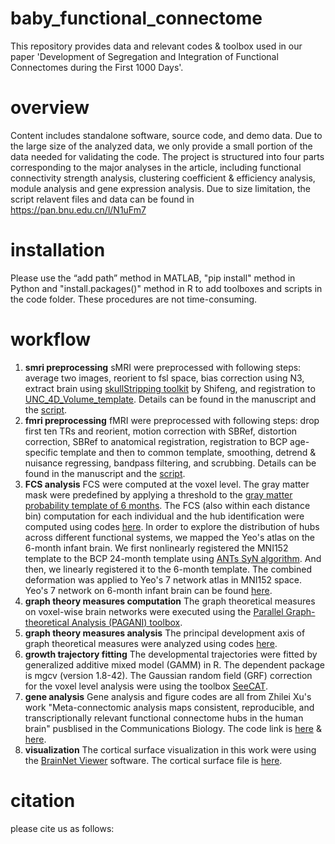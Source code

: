 # baby_functional_connectome
This repository provides data and relevant codes & toolbox used in our paper 'Development of Segregation and Integration of Functional Connectomes during the First 1000 Days'.
# overview
Content includes standalone software, source code, and demo data. Due to the large size of the analyzed data, we only provide a small portion of the data needed for validating the code. The project is structured into four parts corresponding to the major analyses in the article, including functional connectivity strength analysis, clustering coefficient & efficiency analysis, module analysis and gene expression analysis. Due to size limitation, the script relavent files and data can be found in https://pan.bnu.edu.cn/l/N1uFm7
# installation
Please use the “add path” method in MATLAB, "pip install" method in Python and "install.packages()" method in R to add toolboxes and scripts in the code folder. These procedures are not time-consuming.
# workflow
1. **smri preprocessing**
   sMRI were preprocessed with following steps: average two images, reorient to fsl space, bias correction using N3, extract brain using [skullStripping toolkit](https://www.nitrc.org/projects/skulltoolkit) by Shifeng, and registration to [UNC_4D_Volume_template](https://www.nitrc.org/projects/uncbcp_4d_atlas/). Details can be found in the manuscript and the [script](https://github.com/QionglingLi/baby_functional_connectome/blob/main/code/sMRI_Preprocessing.sh).
2. **fmri preprocessing**
   fMRI were preprocessed with following steps: drop first ten TRs and reorient, motion correction with SBRef, distortion correction, SBRef to anatomical registration, registration to BCP age-specific template and then to common template, smoothing, detrend & nuisance regressing, bandpass filtering, and scrubbing. Details can be found in the manuscript and the [script](https://github.com/QionglingLi/baby_functional_connectome/blob/main/code/fMRI_Preprocessing.sh).    
3. **FCS analysis**
   FCS were computed at the voxel level. The gray matter mask were predefined by applying a threshold to the [gray matter probability template of 6 months](https://github.com/QionglingLi/baby_functional_connectome/blob/main/data/BCP-06M-GM_2mm.nii.gz). The FCS (also within each distance bin) computation for each individual and the hub identification were computed using codes [here](https://github.com/QionglingLi/baby_functional_connectome/blob/main/code/1_FCS%20analysis.m). In order to explore the distribution of hubs across different functional systems, we mapped the Yeo's atlas on the 6-month infant brain. We first nonlinearly registered the MNI152 template to the BCP 24-month template using [ANTs SyN algorithm](https://github.com/ANTsX/ANTs). And then, we linearly registered it to the 6-month template. The combined deformation was applied to Yeo's 7 network atlas in MNI152 space. Yeo's 7 network on 6-month infant brain can be found [here](https://github.com/QionglingLi/baby_functional_connectome/blob/main/data/Yeo2011_7Networks_MNI152_FreeSurferConformed1mm_LiberalMask_BCP24_to_BCP06_2mm.nii.gz).
4. **graph theory measures computation**
   The graph theoretical measures on voxel-wise brain networks were executed using the [Parallel Graph-theoretical Analysis (PAGANI) toolbox](https://www.nitrc.org/projects/pagani_toolkit/).
5. **graph theory measures analysis**
    The principal development axis of graph theoretical measures were analyzed using codes [here](https://github.com/QionglingLi/baby_functional_connectome/blob/main/code/2_GraphTheory_Analysis.m).
6. **growth trajectory fitting**
    The developmental trajectories were fitted by generalized additive mixed model (GAMM) in R. The dependent package is mgcv (version 1.8-42). The Gaussian random field (GRF) correction for the voxel level analysis were using the toolbox [SeeCAT](https://www.nitrc.org/projects/seecat/). 
7. **gene analysis**
    Gene analysis and figure codes are all from Zhilei Xu's work "Meta-connectomic analysis maps consistent, reproducible, and transcriptionally relevant functional connectome hubs in the human brain" pusblised in the Communications Biology.
The code link is [here](https://github.com/zhileixu/FunctionalConnectomeHubs/tree/main/Figure6/Figure6a) & [here](https://github.com/zhileixu/FunctionalConnectomeHubs/tree/main/Figure6/Figure6b).
8. **visualization**
    The cortical surface visualization in this work were using the [BrainNet Viewer](http://www.nitrc.org/projects/bnv/) software. The cortical surface file is [here](https://github.com/QionglingLi/baby_functional_connectome/blob/main/data/BCP_06month.nv).
   
# citation
please cite us as follows:
